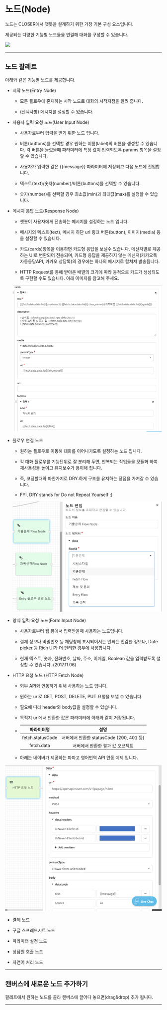 # 노드\(Node\)

노드는 CLOSER에서 챗봇을 설계하기 위한 가장 기본 구성 요소입니다.

제공되는 다양한 기능별 노드들을 연결해 대화를 구성할 수 있습니다.



![](blob:https://www.gitbook.com/d168ad23-91e2-4dbb-8dae-33b54402e8fb)



---

## 노드 팔레트

아래와 같은 기능별 노드를 제공합니다.

* 시작 노드\(Entry Node\)

  * 모든 플로우에 존재하는 시작 노드로 대화의 시작지점을 알려 줍니다. 

  * \(선택사항\) 메시지를 설정할 수 있습니다. 

* 사용자 입력 요청 노드\(User Input Node\)

  * 사용자로부터 입력을 받기 위한 노드 입니다.

  * 버튼\(buttons\)를 선택할 경우 원하는 이름\(label\)의 버튼을 생성할 수 있습니다. 각 버튼을 눌렀을때 파라미터에 특정 값이 입력되도록 params 항목을 설정할 수 있습니다.

  * 사용자가 입력한 값은 {{message}} 파라미터에 저장되고 다음 노드에 진입합니다. 

  * 텍스트\(text\)/숫자\(number\)/버튼\(buttons\)를 선택할 수 있습니다. 

  * 숫자\(number\)를 선택할 경우 최소값\(min\)과 최대값\(max\)를 설정할 수 있습니다.

* 메시지 응답 노드\(Response Node\)

  * 챗봇이 사용자에게 전송하는 메시지를 설정하는 노드 입니다.

  * 메시지의 텍스트\(text\), 메시지 하단 url 링크 버튼\(button\), 이미지\(media\) 등을 설정할 수 있습니다.

  * 카드\(cards\)항목을 이용하면 카드형 응답을 보낼수 있습니다. 메신저별로 제공하는 UI로 변환되어 전송되며, 카드형 응답을 제공하지 않는 메신저\(카카오톡 자동응답API, 카카오 상담톡\)의 경우에는 하나의 메시지로 합쳐져 발송됩니다.

  * HTTP Request를 통해 받아온 배열의 크기에 따라 동적으로 카드가 생성되도록 구현할 수도 있습니다. 아래 이미지를 참고해 주세요.

  ![](/assets/builder_response_card.png)

* 플로우 연결 노드

  * 원하는 플로우로 이동해 대화를 이어나가도록 설정하는 노드 입니다.

  * 각 대화 플로우를 기능단위로 잘 분리해 두면, 반복되는 작업들을 모듈화 하여 재사용성을 높이고 유지보수가 용이해 집니다.

  * 즉, 코딩할때와 마찬가지로 DRY.하게 구조를 유지하는 장점을 가져갈 수 있습니다. 

  * FYI, DRY stands for Do not Repeat Yourself ;\)

  ![](/assets/builder_flow_node.png)

* 양식 입력 요청 노드\(Form Input Node\)

  * 사용자로부터 웹 폼에서 입력받을때 사용하는 노드입니다.

  * 결제 정보나 비밀번호 등 채팅창에 표시되어서는 안되는 민감한 정보나, Date picker 등 Rich UI가 더 편리한 경우에 사용합니다.

  * 현재 텍스트, 숫자, 전화번호, 날짜, 주소, 이메일, Boolean 값을 입력받도록 설정할 수 있습니다. \(2017.11.06\)

* HTTP 요청 노드 \(HTTP Fetch Node\)

  * 외부 API와 연동하기 위해 사용하는 노드 입니다.

  * 원하는 url로  GET, POST, DELETE, PUT 요청을 보낼 수 있습니다.

  * 필요에 따라 header와 body값을 설정할 수 있습니다.

  * 목적지 url에서 반환한 값은 파라미터에 아래와 같이 저장됩니다.

  * | 파라미터명 | 설명 |
    | :---: | :---: |
    | fetch.statusCode | 서버에서 반환한 statusCode \(200, 401 등\) |
    | fetch.data | 서버에서 반환한 결과 값 오브젝트 |
  * 아래는 네이버가 제공하는 파파고 영어번역 API 연동 예제 입니다.

![](/assets/builder_http_node.png)



* 결제 노드

* 구글 스프레드시트 노드

* 파라미터 설정 노드

* 상담원 호출 노드

* 자연어 처리 노드



  


---

## 캔버스에 새로운 노드 추가하기

팔레트에서 원하는 노드를 골라 캔버스에 끌어다 놓으면\(drag&drop\) 추가 됩니다.



---



